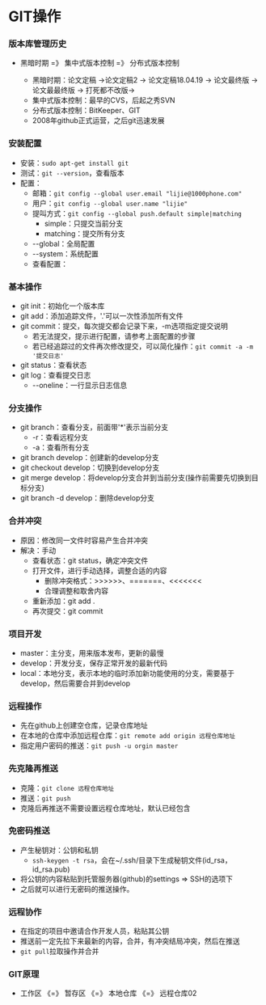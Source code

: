 # GIT操作

### 版本库管理历史

- 黑暗时期 =》 集中式版本控制 =》 分布式版本控制

  - 黑暗时期：论文定稿 ->论文定稿2 -> 论文定稿18.04.19 -> 论文最终版 -> 论文最最终版 -> 打死都不改版-> 
  - 集中式版本控制：最早的CVS，后起之秀SVN  
  - 分布式版本控制：BitKeeper、GIT
  - 2008年github正式运营，之后git迅速发展

### 安装配置

- 安装：`sudo apt-get install git`
- 测试：`git --version`，查看版本
- 配置：
  - 邮箱：`git config --global user.email "lijie@1000phone.com"`
  - 用户：`git config --global user.name "lijie"`
  - 提叫方式：`git config --global push.default simple|matching`
    - simple：只提交当前分支
    - matching：提交所有分支
  - --global：全局配置
  - --system：系统配置
  - 查看配置：

### 基本操作

- git init：初始化一个版本库
- git add：添加追踪文件，'.'可以一次性添加所有文件
- git commit：提交，每次提交都会记录下来，-m选项指定提交说明
  - 若无法提交，提示进行配置，请参考上面配置的步骤
  - 若已经追踪过的文件再次修改提交，可以简化操作：`git commit -a -m '提交日志'`
- git status：查看状态
- git log：查看提交日志
  - --oneline：一行显示日志信息

### 分支操作

- git branch：查看分支，前面带'*'表示当前分支
  - -r：查看远程分支
  - -a：查看所有分支
- git branch develop：创建新的develop分支
- git checkout develop：切换到develop分支
- git merge develop：将develop分支合并到当前分支(操作前需要先切换到目标分支)
- git branch -d develop：删除develop分支

### 合并冲突

- 原因：修改同一文件时容易产生合并冲突
- 解决：手动
  - 查看状态：git status，确定冲突文件
  - 打开文件，进行手动选择，调整合适的内容
    - 删除冲突格式：>>>>>>、=======、<<<<<<<
    - 合理调整和取舍内容
  - 重新添加：git add .
  - 再次提交：git commit

### 项目开发

- master：主分支，用来版本发布，更新的最慢
- develop：开发分支，保存正常开发的最新代码
- local：本地分支，表示本地的临时添加新功能使用的分支，需要基于develop，然后需要合并到develop

### 远程操作

- 先在github上创建空仓库，记录仓库地址
- 在本地的仓库中添加远程仓库：`git remote add origin 远程仓库地址`
- 指定用户密码的推送：`git push -u orgin master`

### 先克隆再推送

- 克隆：`git clone 远程仓库地址`
- 推送：`git push`
- 克隆后再推送不需要设置远程仓库地址，默认已经包含

### 免密码推送

- 产生秘钥对：公钥和私钥
  - `ssh-keygen -t rsa`，会在~/.ssh/目录下生成秘钥文件(id_rsa，id_rsa.pub)
- 将公钥的内容粘贴到托管服务器(github)的settings => SSH的选项下
- 之后就可以进行无密码的推送操作。

### 远程协作

- 在指定的项目中邀请合作开发人员，粘贴其公钥
- 推送前一定先拉下来最新的内容，合并，有冲突结局冲突，然后在推送
- `git pull`拉取操作并合并

### GIT原理

- 工作区 《=》 暂存区 《=》 本地仓库 《=》 远程仓库02

